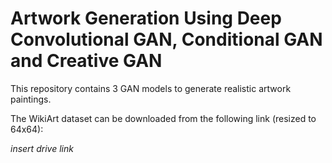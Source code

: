 # Artwork Generation Using Deep Convolutional GAN, Conditional GAN and Creative GAN

This repository contains 3 GAN models to generate realistic artwork paintings.

The WikiArt dataset can be downloaded from the following link (resized to 64x64):

*insert drive link*

